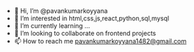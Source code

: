 - 👋 Hi, I’m @pavankumarkoyyana
- 👀 I’m interested in html,css,js,react,python,sql,mysql
- 🌱 I’m currently learning ...
- 💞️ I’m looking to collaborate on frontend projects
- 📫 How to reach me pavankumarkoyyana1482@gmail.com

<!---
pavankumarkoyyana/pavankumarkoyyana is a ✨ special ✨ repository because its `README.md` (this file) appears on your GitHub profile.
You can click the Preview link to take a look at your changes.
--->
